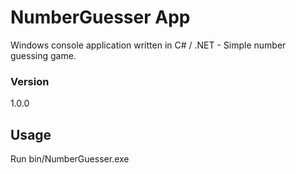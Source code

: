 # NumberGuesser App

Windows console application written in C# / .NET - Simple number guessing game. 

### Version
1.0.0

## Usage
Run bin/NumberGuesser.exe